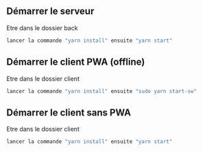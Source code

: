 ## Démarrer le serveur

Etre dans le dossier back

```bash
lancer la commande "yarn install" ensuite "yarn start"
```


## Démarrer le client PWA (offline)

Etre dans le dossier client

```bash
lancer la commande "yarn install" ensuite "sudo yarn start-sw"
```

## Démarrer le client sans PWA 

Etre dans le dossier client

```bash
lancer la commande "yarn install" ensuite "yarn start"
```